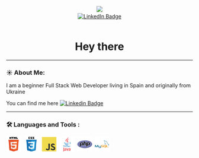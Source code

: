 <div id="header" align="center">
  <img src="https://media.giphy.com/media/YnS7j9pwnECXLMrI4t/giphy.gif" width="200"/>
</div>
<div id="badges" align = "center">
  <a href="linkedin.com/in/myroslavadev">
    <img src="https://img.shields.io/badge/LinkedIn-blue?style=for-the-badge&logo=linkedin&logoColor=white" alt="LinkedIn Badge" />
  </a>
</div>
<div id="badges" align = "center">
<img src="https://komarev.com/ghpvc/?username=MyroslavaF&style=flat-square&color=blue" alt="" align = "center"/>
</div>
<h1 align = "center" >Hey there</h1>

---

### :sunny: About Me:

I am a beginner Full Stack Web Developer living in Spain and originally from Ukraine

You can find me here [![Linkedin Badge](https://img.shields.io/badge/-Myroslava-blue?style=flat&logo=Linkedin&logoColor=white)](linkedin.com/in/myroslavadev)

---

### :hammer_and_wrench: Languages and Tools :

<img src="https://github.com/devicons/devicon/blob/master/icons/html5/html5-original-wordmark.svg" title="Java" alt="Java" width="40" height="40"/>&nbsp;
<img src="https://github.com/devicons/devicon/blob/master/icons/css3/css3-original-wordmark.svg" title="Java" alt="Java" width="40" height="40"/>&nbsp;
<img src="https://github.com/devicons/devicon/blob/master/icons/javascript/javascript-original.svg" alt="Java" width="40" height="40"/>&nbsp;
<img src="https://github.com/devicons/devicon/blob/master/icons/java/java-original-wordmark.svg" title="Java" alt="Java" width="40" height="40"/>&nbsp;
<img src="https://github.com/devicons/devicon/blob/master/icons/php/php-original.svg" title="Java" alt="Java" width="40" height="40"/>&nbsp;
<img src="https://github.com/devicons/devicon/blob/master/icons/mysql/mysql-original-wordmark.svg" title="Java" alt="Java" width="40" height="40"/>&nbsp;




